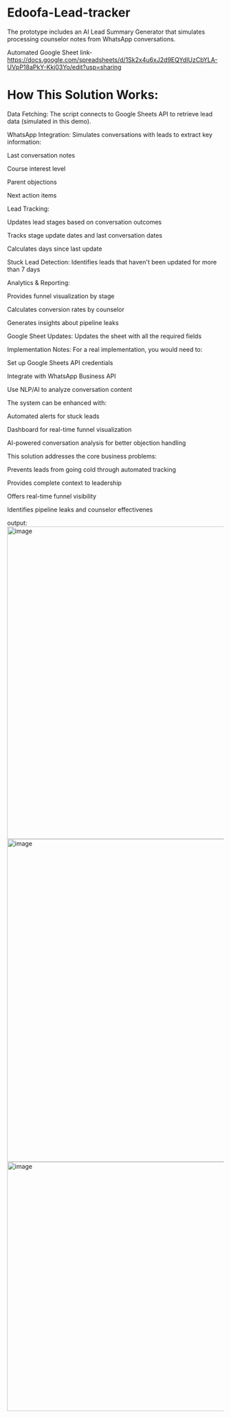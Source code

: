 # Edoofa-Lead-tracker
The prototype includes an AI Lead Summary Generator that simulates processing counselor notes from WhatsApp conversations.

Automated Google Sheet link- https://docs.google.com/spreadsheets/d/1Sk2x4u6xJ2d9EQYdIUzCbYLA-UVpP18aPkY-Kkj03Yo/edit?usp=sharing
# How This Solution Works:
Data Fetching: The script connects to Google Sheets API to retrieve lead data (simulated in this demo).

WhatsApp Integration: Simulates conversations with leads to extract key information:

Last conversation notes

Course interest level

Parent objections

Next action items

Lead Tracking:

Updates lead stages based on conversation outcomes

Tracks stage update dates and last conversation dates

Calculates days since last update

Stuck Lead Detection: Identifies leads that haven't been updated for more than 7 days

Analytics & Reporting:

Provides funnel visualization by stage

Calculates conversion rates by counselor

Generates insights about pipeline leaks

Google Sheet Updates: Updates the sheet with all the required fields

Implementation Notes:
For a real implementation, you would need to:

Set up Google Sheets API credentials

Integrate with WhatsApp Business API

Use NLP/AI to analyze conversation content

The system can be enhanced with:

Automated alerts for stuck leads

Dashboard for real-time funnel visualization

AI-powered conversation analysis for better objection handling

This solution addresses the core business problems:

Prevents leads from going cold through automated tracking

Provides complete context to leadership

Offers real-time funnel visibility

Identifies pipeline leaks and counselor effectivenes

output:
<img width="721" height="726" alt="image" src="https://github.com/user-attachments/assets/bdcc2a15-2967-424c-a081-1bef29914676" />
<img width="677" height="750" alt="image" src="https://github.com/user-attachments/assets/d6fb83eb-dd6c-4147-917a-4bfc253652d2" />
<img width="728" height="579" alt="image" src="https://github.com/user-attachments/assets/9d058ec2-b1be-4069-be9a-73ecd56fb6f5" />




